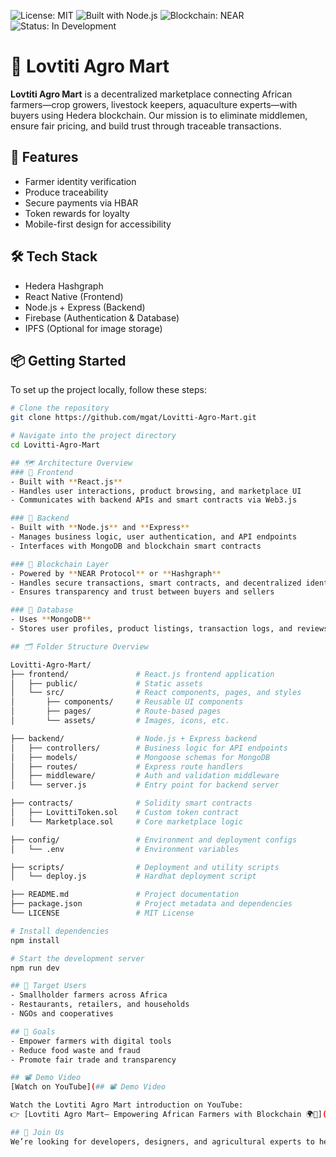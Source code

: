 ![License: MIT](https://img.shields.io/badge/License-MIT-yellow.svg)
![Built with Node.js](https://img.shields.io/badge/Node.js-Built-informational)
![Blockchain: NEAR](https://img.shields.io/badge/Blockchain-NEAR-informational)
![Status: In Development](https://img.shields.io/badge/Status-In_Development-informational)

# 🌾 Lovtiti Agro Mart 

**Lovtiti Agro Mart** is a decentralized marketplace connecting African farmers—crop growers, livestock keepers, aquaculture experts—with buyers using Hedera blockchain. Our mission is to eliminate middlemen, ensure fair pricing, and build trust through traceable transactions.

## 🚀 Features
- Farmer identity verification
- Produce traceability
- Secure payments via HBAR
- Token rewards for loyalty
- Mobile-first design for accessibility

## 🛠️ Tech Stack
- Hedera Hashgraph
- React Native (Frontend)
- Node.js + Express (Backend)
- Firebase (Authentication & Database)
- IPFS (Optional for image storage)

## 📦 Getting Started

To set up the project locally, follow these steps:

```bash
# Clone the repository
git clone https://github.com/mgat/Lovitti-Agro-Mart.git

# Navigate into the project directory
cd Lovitti-Agro-Mart

## 🗺 Architecture Overview
### 🔹 Frontend
- Built with **React.js**
- Handles user interactions, product browsing, and marketplace UI
- Communicates with backend APIs and smart contracts via Web3.js

### 🔹 Backend
- Built with **Node.js** and **Express**
- Manages business logic, user authentication, and API endpoints
- Interfaces with MongoDB and blockchain smart contracts

### 🔹 Blockchain Layer
- Powered by **NEAR Protocol** or **Hashgraph**
- Handles secure transactions, smart contracts, and decentralized identity
- Ensures transparency and trust between buyers and sellers

### 🔹 Database
- Uses **MongoDB**
- Stores user profiles, product listings, transaction logs, and reviews

## 🗂 Folder Structure Overview

Lovitti-Agro-Mart/
├── frontend/               # React.js frontend application
│   ├── public/             # Static assets
│   └── src/                # React components, pages, and styles
│       ├── components/     # Reusable UI components
│       ├── pages/          # Route-based pages
│       └── assets/         # Images, icons, etc.

├── backend/                # Node.js + Express backend
│   ├── controllers/        # Business logic for API endpoints
│   ├── models/             # Mongoose schemas for MongoDB
│   ├── routes/             # Express route handlers
│   ├── middleware/         # Auth and validation middleware
│   └── server.js           # Entry point for backend server

├── contracts/              # Solidity smart contracts
│   ├── LovittiToken.sol    # Custom token contract
│   └── Marketplace.sol     # Core marketplace logic

├── config/                 # Environment and deployment configs
│   └── .env                # Environment variables

├── scripts/                # Deployment and utility scripts
│   └── deploy.js           # Hardhat deployment script

├── README.md               # Project documentation
├── package.json            # Project metadata and dependencies
└── LICENSE                 # MIT License

# Install dependencies
npm install

# Start the development server
npm run dev

## 📍 Target Users
- Smallholder farmers across Africa
- Restaurants, retailers, and households
- NGOs and cooperatives

## 🎯 Goals
- Empower farmers with digital tools
- Reduce food waste and fraud
- Promote fair trade and transparency

## 📽️ Demo Video
[Watch on YouTube](## 📽️ Demo Video

Watch the Lovtiti Agro Mart introduction on YouTube:  
👉 [Lovtiti Agro Mart– Empowering African Farmers with Blockchain 🌍🌾](https://youtube.com/shorts/C6lBP8DBQ6k?si=jNyXDb96iVu5fGAZ)

## 🤝 Join Us
We’re looking for developers, designers, and agricultural experts to help build this vision. Let’s collaborate!
